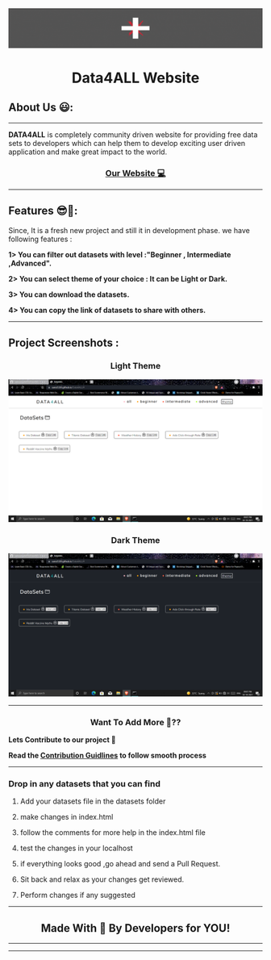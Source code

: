<img src="./assets/images/data4all_poster.gif"/>

<h1 align=center>Data4ALL Website</h1>

## **About Us 😃:**
***
**DATA4ALL** is completely community driven website for providing free data sets to developers which can help them to develop exciting user driven application and make great impact to the world. 

<h3 align=center> <a href="https://samz5320.github.io/Data4ALL/"> Our Website 💻 </a></h3>

***

## **Features 😎🗻:**

Since, It is a fresh new project and still it in development phase.
we have following features :

  **1> You can filter out datasets with level :"Beginner , Intermediate ,Advanced".**
  
  **2> You can select theme of your choice : It can be Light or Dark.**
  
  **3> You can download the datasets.**
  
  **4> You can copy the link of datasets to share with others.**



***


## **Project Screenshots :**


<h3 align=center> Light Theme </h3>

<img src="./assets/images/light_theme.png"/>

<h3 align=center> Dark Theme </h3>

<img src="./assets/images/dark_theme.png"/>




***



<h3 align="center"> Want To Add More 🤔??</h3>

**Lets Contribute to our project 🤝**

**Read the <a href = ./CONTRIBUTING.md>Contribution Guidlines</a> to follow smooth process**


***

### Drop in any datasets that you can find


1. Add your datasets file in the datasets folder
2. make changes in index.html

3. follow the comments for more help in the index.html file

4. test the changes in your localhost

5. if everything looks good ,go ahead and send a Pull Request.

6. Sit back and relax as your changes get reviewed.

7. Perform changes if any suggested 


***


<h2 align="center">Made With 💖 By Developers for YOU!</h2>


***
***





<!-- 
<h1 align=center>Data4ALL Website</h1>

***

<h3 align=center> <a href="https://samz5320.github.io/Data4ALL/"> Website!</a></h3>


### All the datasets you need in one place
<h2 align=center>What is Dataset?</h2>
  dataset is a collection of data which can be normally found in CSV files but that's not the only format. CSV files are meant to be comma separated list files which can be also in tabular form.

### Drop in any datasets that you can find


1. Add your datasets file in the datasets folder
2. make changes in index.html

3. follow the comments for more help in the index.html file

4. test the changes in your localhost

5. if everything looks good ,go ahead and send a Pull Request.

6. Sit back and relax as your changes get reviewed.

7. Perform changes if any suggested 

#### Thank you for contribution.

  

<h3>Have Fun❗</h3>

***



  

## Contributing To This Project:

### Make sure you read the [contributing.md](https://github.com/samz5320/Data4ALL/blob/main/CONTRIBUTING.md) file before contributing. Please be nice and respectful towards everyone. 
<hr>
<h3 align="center">Made With 💖 By Developers for YOU!</h4> -->
